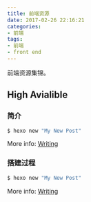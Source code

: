 ```yaml
---
title: 前端资源
date: 2017-02-26 22:16:21
categories:
- 前端
tags:
- 前端
- front end
---
```


前端资源集锦。

## High Avialible

### 简介

``` bash
$ hexo new "My New Post"
```

More info: [Writing](https://hexo.io/docs/writing.html)

### 搭建过程

``` bash
$ hexo new "My New Post"
```

More info: [Writing](https://hexo.io/docs/writing.html)
